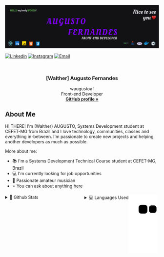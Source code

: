 <img src="./images/banner.png" />

[![Linkedin][linkedin-shield]][linkedin-url]
[![Instagram][instagram-shield]][instagram-url]
[![Email][email-shield]][email-url]


<!-- PROJECT LOGO -->
<br />
<p align="center">

  <h3 align="center">[Walther] Augusto Fernandes</h3>

  <p align="center">
    waugustoaf
    <br />
    Front-end Developer
    <br />
    <a href="https://github.com/waugustoaf"><strong>GitHub profile »</strong></a>
    <br />
  </p>
</p>


<!-- ABOUT THE PROJECT -->
## About Me

HI THERE! I'm (Walther) AUGUSTO, Systems Development student at CEFET-MG from Brazil and I love technology, communities, classes and everything in-between. I'm passionate to create new projects and helping another developers as much as possible.

More about me:
* 📚 I'm a Systems Development Technical Course student at CEFET-MG, Brazil
* 💻 I'm currently looking for job opportunities
* 🎵 Passionate amateur musician
* ⭐ You can ask about anything [here](https://github.com/waugustoaf/waugustoaf/issues)

<details style="float: left">
  <summary>🚀 Github Stats</summary>
  <a href="https://github.com/waugustoaf">
    <img src="https://github-readme-stats.vercel.app/api?username=waugustoaf&show_icons=true&theme=radical&bg_color=8000ff&title_color=68C459&icon_color=68C459&text_color=fff">
  </a>
</details>

<details style="float: left; margin-left: 30%;">
  <summary>💻 Languages Used</summary>
  <a href="https://github.com/waugustoaf">
    <img src="https://github-readme-stats.vercel.app/api/top-langs/?username=waugustoaf&layout=compact&theme=radical&bg_color=8000ff&title_color=fff&icon_color=68C459&text_color=fff&exclude_repo=republic-managment-system">
  </a>
</details>

[linkedin-shield]: https://img.shields.io/badge/-LinkedIn-black.svg?style=for-the-badge&logo=linkedin&colorB=555
[linkedin-url]: https://www.linkedin.com/in/waugustoaf/
[instagram-shield]: https://img.shields.io/badge/-INSTAGRAM-red.svg?style=for-the-badge&logo=instagram&color=FFF
[instagram-url]: https://www.instagram.com/waltherfernandes/
[email-shield]: https://img.shields.io/badge/-Email-red.svg?style=for-the-badge&logo=gmail&color=6600ff
[email-url]: mailto:waltheraaf@gmail.com
 
![Snake animation](https://github.com/waugustoaf/waugustoaf/blob/output/github-contribution-grid-snake.svg)
